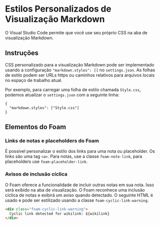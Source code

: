 # Estilos Personalizados de Visualização Markdown

O Visual Studio Code permite que você use seu próprio CSS na aba de visualização Markdown.

## Instruções

CSS personalizado para a visualização Markdown pode ser implementado usando a configuração `"markdown.styles": []` no `settings.json`. As folhas de estilo podem ser URLs https ou caminhos relativos para arquivos locais no espaço de trabalho atual.

Por exemplo, para carregar uma folha de estilo chamada `Style.css`, podemos atualizar o `settings.json` com a seguinte linha:

```
{
  "markdown.styles": ["Style.css"]
}
```

## Elementos do Foam

### Links de notas e placeholders do Foam

É possível personalizar o estilo dos links para uma nota ou placeholder. Os links são uma tag `<a>`. Para notas, use a classe `foam-note-link`, para placeholders use `foam-placeholder-link`.

### Avisos de inclusão cíclica

O Foam oferece a funcionalidade de incluir outras notas em sua nota. Isso será exibido na aba de visualização. O Foam reconhece uma inclusão cíclica de notas e exibirá um aviso quando detectado. O seguinte HTML é usado e pode ser estilizado usando a classe `foam-cyclic-link-warning`.

```html
<div class="foam-cyclic-link-warning">
  Cyclic link detected for wikilink: ${wikilink}
</div>
```
